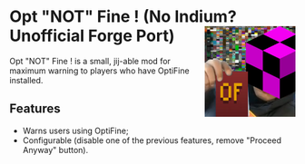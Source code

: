 # Opt "NOT" Fine ! (No Indium? Unofficial Forge Port) <img src="src/main/resources/icon.png" align="right" width="160"/>

Opt "NOT" Fine ! is a small, jij-able mod for maximum warning to players who have OptiFine installed.

## Features

- Warns users using OptiFine;
- Configurable (disable one of the previous features, remove "Proceed Anyway" button).


